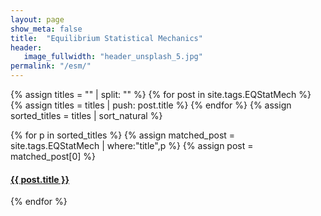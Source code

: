 ```yaml
---
layout: page
show_meta: false
title:  "Equilibrium Statistical Mechanics"
header:
   image_fullwidth: "header_unsplash_5.jpg"
permalink: "/esm/"
---
```


{% assign titles = "" | split: "" %}
{% for post in site.tags.EQStatMech %}
    {% assign titles = titles | push: post.title %}
{% endfor %}
{% assign sorted_titles = titles | sort_natural %}

<div>
    {% for p in sorted_titles %}
    {% assign matched_post = site.tags.EQStatMech | where:"title",p %}
    {% assign post = matched_post[0] %}
    <h4><a href="{{ site.url }}{{ site.baseurl }}{{ post.url }}">{{ post.title }}</a></h4>
    {% endfor %}
</div>

